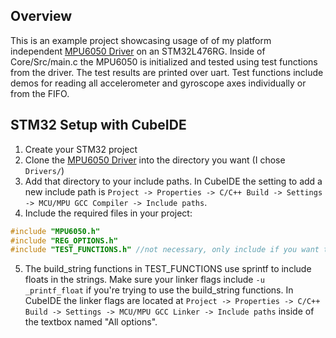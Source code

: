 ## Overview

This is an example project showcasing usage of of my platform independent [MPU6050 Driver](https://github.com/KadePerrotti/MPU6050-Driver) on an STM32L476RG. Inside of Core/Src/main.c the MPU6050 is initialized and tested using test functions from the driver. The test results are printed over uart. Test functions include demos for reading all accelerometer and gyroscope axes individually or from the FIFO.

## STM32 Setup with CubeIDE
1. Create your STM32 project
2. Clone the [MPU6050 Driver](https://github.com/KadePerrotti/MPU6050-Driver) into the directory you want (I chose `Drivers/`)
3. Add that directory to your include paths. In CubeIDE the setting to add a new include path is `Project -> Properties -> C/C++ Build -> Settings -> MCU/MPU GCC Compiler -> Include paths`.
4. Include the required files in your project:
```c
#include "MPU6050.h"
#include "REG_OPTIONS.h"
#include "TEST_FUNCTIONS.h" //not necessary, only include if you want to run tests
```
5. The build_string functions in TEST_FUNCTIONS use sprintf to include floats in the strings. Make sure your linker flags include `-u _printf_float` if you're trying to use the build_string functions. In CubeIDE the linker flags are located at `Project -> Properties -> C/C++ Build -> Settings -> MCU/MPU GCC Linker -> Include paths` inside of the textbox named "All options".